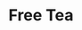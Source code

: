 ---
pid: CH1060
title: Free Tea
location_transcription: 12th & Race AND 14th & Catherine
zipcode: 
outside_phl: 
neighborhood: 
age: '25'
age_range: 20-29
instagram: 
image_file_name: CH_1060.jpg
proposal_transcription: converse!
topic: Inclusivity,Unity
topic_summary: 0, 0
type: Interactive
keywords_other: tea
credit: 
image_labels: 
twitter: 
facebook: 
permalink: "/monuments/ch1060/"
layout: item-page
---